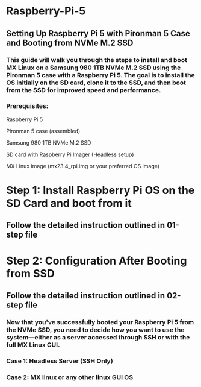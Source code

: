 # Raspberry-Pi-5
## Setting Up Raspberry Pi 5 with Pironman 5 Case and Booting from NVMe M.2 SSD
### This guide will walk you through the steps to install and boot MX Linux on a Samsung 980 1TB NVMe M.2 SSD using the Pironman 5 case with a Raspberry Pi 5. The goal is to install the OS initially on the SD card, clone it to the SSD, and then boot from the SSD for improved speed and performance.

### Prerequisites:
Raspberry Pi 5

Pironman 5 case (assembled)

Samsung 980 1TB NVMe M.2 SSD

SD card with Raspberry Pi Imager (Headless setup)

MX Linux image (mx23.4_rpi.img or your preferred OS image)


# Step 1:  Install Raspberry Pi OS on the SD Card and boot from it
## Follow the detailed instruction outlined in 01-step file

# Step 2: Configuration After Booting from SSD
## Follow the detailed instruction outlined in 02-step file

### Now that you've successfully booted your Raspberry Pi 5 from the NVMe SSD, you need to decide how you want to use the system—either as a server accessed through SSH or with the full MX Linux GUI.

### Case 1: Headless Server (SSH Only)
### Case 2: MX linux or any other linux GUI OS
